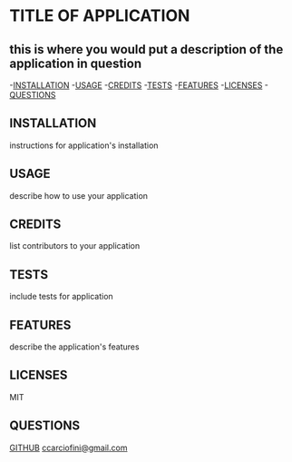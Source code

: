 # TITLE OF APPLICATION
## this is where you would put a description of the application in question
-[INSTALLATION](##installation)
-[USAGE](##usage)
-[CREDITS](##credits)
-[TESTS](##tests)
-[FEATURES](##features)
-[LICENSES](##licenses)
-[QUESTIONS](##questions)
## INSTALLATION
instructions for application's installation
## USAGE
describe how to use your application
## CREDITS
list contributors to your application
## TESTS
include tests for application
## FEATURES
describe the application's features
## LICENSES
MIT
## QUESTIONS
[GITHUB](https://www.github.com/kingSHLERM)
ccarciofini@gmail.com